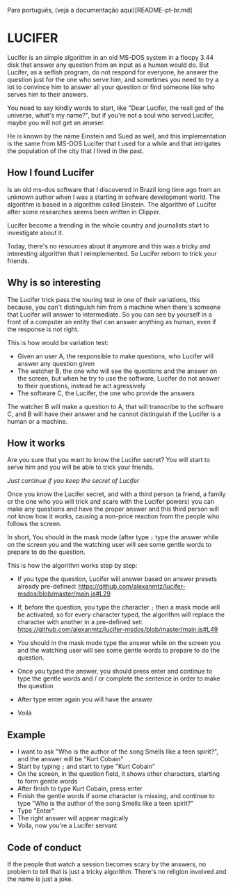 Para português, (veja a documentação aqui)[README-pt-br.md]

# LUCIFER
Lucifer is an simple algorithm in an old MS-DOS system in a floopy 3.44 disk that answer any question from an input as a human would do. But Lucifer, as a selfish program, do not respond for everyone, he answer the question just for the one who serve him, and sometimes you need to try a lot to convince him to answer all your question or find someone like who serves him to their answers.

You need to say kindly words to start, like "Dear Lucifer, the reall god of the universe, what's my name?", but if you're not a soul who served Lucifer, maybe you will not get an anwser.

He is known by the name Einstein and Sued as well, and this implementation is the same from MS-DOS Lucifer that I used for a while and that intrigates the population of the city that I lived in the past.

## How I found Lucifer
Is an old ms-dos software that I discovered in Brazil long time ago from an unknown author when I was a starting in sofware development world. The algorithm is based in a algorithm called Einstein. The algorithm of Lucifer after some researches seems been written in Clipper.

Lucifer become a trending in the whole country and journalists start to investigate about it. 

Today, there's no resources about it anymore and this was a tricky and interesting algorithm that I reimplemented. So Lucifer reborn to trick your friends.

## Why is so interesting
The Lucifer trick pass the touring test in one of their variations, this because, you can't distinguish him from a machine when there's someone that Lucifer will answer to intermediate. So you can see by yourself in a front of a computer an entity that can answer anything as human, even if the response is not right.

This is how would be variation test:

* Given an user A, the responsible to make questions, who Lucifer will answer any question given
* The watcher B, the one who will see the questions and the answer on the screen, but when he try to use the software, Lucifer do not answer to their questions, instead he act agressively
* The software C, the Lucifer, the one who provide the answers

The watcher B will make a question to A, that will transcribe to the software C, and B will have their answer and he cannot distinguish if the Lucifer is a human or a machine.

## How it works
Are you sure that you want to know the Lucifer secret? You will start to serve him and you will be able to trick your friends.

*Just continue if you keep the secret of Lucifer*

Once you know the Lucifer secret, and with a third person (a friend, a family or the one who you will trick and scare with the Lucifer powers) you can make any questions and have the proper answer and this third person will not know how it works, causing a non-price reaction from the people who follows the screen.

In short, You should in the mask mode (after type `;` type the answer while on the screen you and the watching user will see some gentle words to prepare to do the question.

This is how the algorithm works step by step:

* If you type the question, Lucifer will answer based on answer presets already pre-defined: https://github.com/alexanmtz/lucifer-msdos/blob/master/main.js#L29

* If, before the question, you type the character `;` then a mask mode will be activated, so for every character typed, the algorithm will replace the character with another in a pre-defined set: https://github.com/alexanmtz/lucifer-msdos/blob/master/main.js#L49

* You should in the mask mode type the answer while on the screen you and the watching user will see some gentle words to prepare to do the question.

* Once you typed the answer, you should press enter and continue to type the gentle words and / or complete the sentence in order to make the question

* After type enter again you will have the answer

* Voilá

## Example

* I want to ask "Who is the author of the song Smells like a teen spirit?", and the answer will be "Kurt Cobain"
* Start by typing `;` and start to type "Kurt Cobain"
* On the screen, in the question field, it shows other characters, starting to form gentle words
* After finish to type Kurt Cobain, press enter
* Finish the gentle words if some character is missing, and continue to type "Who is the author of the song Smells like a teen spirit?"
* Type "Enter"
* The right answer will appear magically
* Voila, now you're a Lucifer servant

## Code of conduct
If the people that watch a session becomes scary by the answers, no problem to tell that is just a tricky algorithm. There's no religion involved and the name is just a joke.
